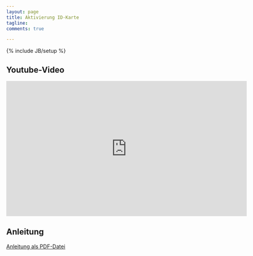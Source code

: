 ```yaml
---
layout: page
title: Aktivierung ID-Karte
tagline:
comments: true

---
```

{% include JB/setup %}

## Youtube-Video ##

<iframe width="640" height="360" src="https://www.youtube.com/embed/BLkKGfRZQbw?rel=0" frameborder="0" allowfullscreen></iframe>

## Anleitung ##

[Anleitung als PDF-Datei](../download/hilfe/aktivierung_idkarte/Aktivierung_ID-Karte.pdf)